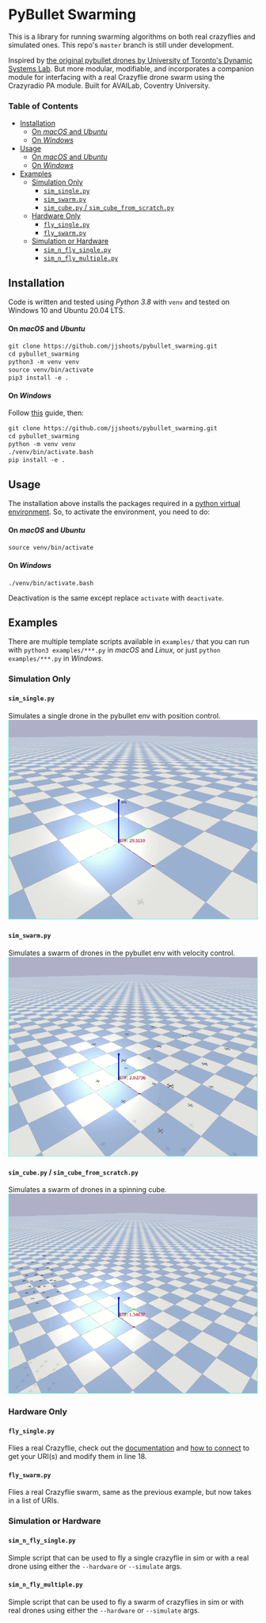 # PyBullet Swarming

This is a library for running swarming algorithms on both real crazyflies and simulated ones.
This repo's `master` branch is still under development.

Inspired by [the original pybullet drones by University of Toronto's Dynamic Systems Lab](https://github.com/utiasDSL/gym-pybullet-drones). But more modular, modifiable, and incorporates a companion module for interfacing with a real Crazyflie drone swarm using the Crazyradio PA module. Built for AVAILab, Coventry University.

### Table of Contents
- [Installation](#installation)
    - [On _macOS_ and _Ubuntu_](#on-macos-and-ubuntu)
    - [On _Windows_](#on-windows)
- [Usage](#usage)
    - [On _macOS_ and _Ubuntu_](#on-macos-and-ubuntu-1)
    - [On _Windows_](#on-windows-1)
- [Examples](#examples)
  - [Simulation Only](#simulation-only)
    - [`sim_single.py`](#sim_singlepy)
    - [`sim_swarm.py`](#sim_swarmpy)
    - [`sim_cube.py` / `sim_cube_from_scratch.py`](#sim_cubepy--sim_cube_from_scratchpy)
  - [Hardware Only](#hardware-only)
    - [`fly_single.py`](#fly_singlepy)
    - [`fly_swarm.py`](#fly_swarmpy)
  - [Simulation or Hardware](#simulation-or-hardware)
    - [`sim_n_fly_single.py`](#sim_n_fly_singlepy)
    - [`sim_n_fly_multiple.py`](#sim_n_fly_multiplepy)

## Installation
Code is written and tested using _Python 3.8_ with `venv` and tested on Windows 10 and Ubuntu 20.04 LTS.

#### On _macOS_ and _Ubuntu_
```
git clone https://github.com/jjshoots/pybullet_swarming.git
cd pybullet_swarming
python3 -m venv venv
source venv/bin/activate
pip3 install -e .
```

#### On _Windows_
Follow [this](https://deepakjogi.medium.com/how-to-install-pybullet-physics-simulation-in-windows-e1f16baa26f6) guide, then:
```
git clone https://github.com/jjshoots/pybullet_swarming.git
cd pybullet_swarming
python -m venv venv
./venv/bin/activate.bash
pip install -e .
```

## Usage
The installation above installs the packages required in a [python virtual environment](https://docs.python.org/3/library/venv.html). So, to activate the environment, you need to do:

#### On _macOS_ and _Ubuntu_
```
source venv/bin/activate
```

#### On _Windows_
```
./venv/bin/activate.bash
```

Deactivation is the same except replace `activate` with `deactivate`.


## Examples
There are multiple template scripts available in `examples/` that you can run with `python3 examples/***.py` in _macOS_ and _Linux_, or just `python examples/***.py` in _Windows_.

### Simulation Only

#### `sim_single.py`
Simulates a single drone in the pybullet env with position control.
![simulate a single drone](/resource/simulate_single.gif)

#### `sim_swarm.py`
Simulates a swarm of drones in the pybullet env with velocity control.
![simulate a swarm of drones](/resource/simulate_swarm.gif)

#### `sim_cube.py` / `sim_cube_from_scratch.py`
Simulates a swarm of drones in a spinning cube.
![You spin me round right round](/resource/simulate_cube.gif)

### Hardware Only

#### `fly_single.py`
Flies a real Crazyflie, check out the [documentation](https://www.bitcraze.io/documentation/tutorials/getting-started-with-crazyflie-2-x/) and [how to connect](https://www.bitcraze.io/documentation/tutorials/getting-started-with-crazyflie-2-x/#config-client) to get your URI(s) and modify them in line 18.

#### `fly_swarm.py`
Flies a real Crazyflie swarm, same as the previous example, but now takes in a list of URIs.

### Simulation or Hardware

#### `sim_n_fly_single.py`
Simple script that can be used to fly a single crazyflie in sim or with a real drone using either the `--hardware` or `--simulate` args.

#### `sim_n_fly_multiple.py`
Simple script that can be used to fly a swarm of crazyflies in sim or with real drones using either the `--hardware` or `--simulate` args.
